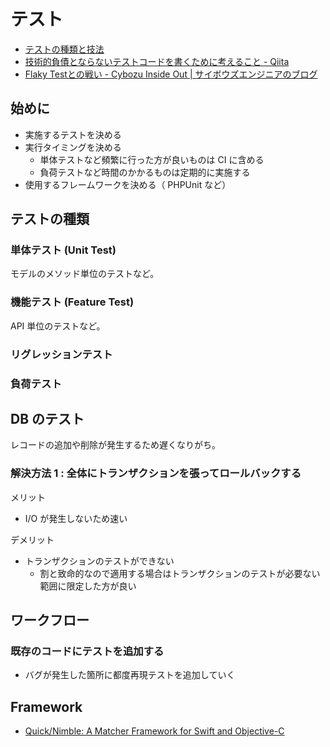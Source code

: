 # テスト

- [テストの種類と技法](https://qiita.com/ktarow/items/8c3d94d6c21a0c86b799)
- [技術的負債とならないテストコードを書くために考えること - Qiita](https://qiita.com/wasimaru/items/7e778493341999c12bac)
- [Flaky Testとの戦い - Cybozu Inside Out | サイボウズエンジニアのブログ](https://blog.cybozu.io/entry/2020/12/23/100000#fn:1)

## 始めに
- 実施するテストを決める
- 実行タイミングを決める
  - 単体テストなど頻繁に行った方が良いものは CI に含める
  - 負荷テストなど時間のかかるものは定期的に実施する
- 使用するフレームワークを決める（ PHPUnit など）

## テストの種類
### 単体テスト (Unit Test)
モデルのメソッド単位のテストなど。

### 機能テスト (Feature Test)
API 単位のテストなど。

### リグレッションテスト

### 負荷テスト

## DB のテスト
レコードの追加や削除が発生するため遅くなりがち。

### 解決方法 1 : 全体にトランザクションを張ってロールバックする

メリット
- I/O が発生しないため速い

デメリット
- トランザクションのテストができない
  - 割と致命的なので適用する場合はトランザクションのテストが必要ない範囲に限定した方が良い

## ワークフロー
### 既存のコードにテストを追加する
- バグが発生した箇所に都度再現テストを追加していく

## Framework
- [Quick/Nimble: A Matcher Framework for Swift and Objective-C](https://github.com/Quick/Nimble)
